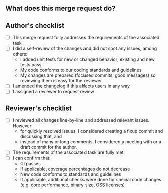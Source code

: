 ## What does this merge request do?

<!-- TODO Link associated issue from title, like: <title> #NUMBER -->

<!-- TODO Briefly list what this merge request is about -->

## Author's checklist

- [ ] This merge request fully addresses the requirements of the associated task
- [ ] I did a self-review of the changes and did not spot any issues, among others:
  - I added unit tests for new or changed behavior; existing and new tests pass
  - My code conforms to our coding standards and guidelines
  - My changes are prepared (focused commits, good messages) so reviewing them is easy for the reviewer
- [ ] I amended the [changelog](/CHANGELOG.md) if this affects users in any way
- [ ] I assigned a reviewer to request review

## Reviewer's checklist

- [ ] I reviewed all changes line-by-line and addressed relevant issues. However:
  - for quickly resolved issues, I considered creating a fixup commit and discussing that, and
  - instead of many or long comments, I considered a meeting with or a draft commit for the author.  
- [ ] The requirements of the associated task are fully met
- [ ] I can confirm that:
  - CI passes
  - If applicable, coverage percentages do not decrease
  - New code conforms to standards and guidelines
  - If applicable, additional checks were done for special code changes (e.g. core performance, binary size, OSS licenses)
